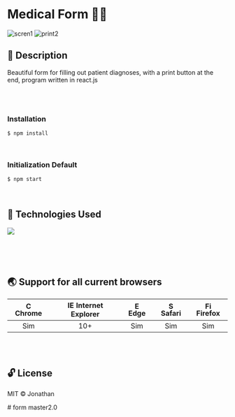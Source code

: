 
# Medical Form 👨‍⚕️
![scren1](https://user-images.githubusercontent.com/67064886/85263108-14077e80-b445-11ea-8719-9692c9a07501.png)
![print2](https://user-images.githubusercontent.com/67064886/85263115-15d14200-b445-11ea-95a0-94e90d3be4ed.png)


## 📝 Description 
Beautiful form for filling out patient diagnoses, 
with a print button at the end, program written in react.js

<br><br>


### Installation
```sh
$ npm install
```

<br>




### Initialization Default
```sh
$ npm start 

```

<br>


 


## 🚀 Technologies Used 
![](https://williamavasquez.herokuapp.com/img/react.png)

<br><br><br>




## 🌏 Support for all current browsers 

|<img src="https://user-images.githubusercontent.com/1215767/34348387-a2e64588-ea4d-11e7-8267-a43365103afe.png" alt="Chrome" width="16px" height="16px" /> Chrome | <img src="https://user-images.githubusercontent.com/1215767/34348590-250b3ca2-ea4f-11e7-9efb-da953359321f.png" alt="IE" width="16px" height="16px" /> Internet Explorer | <img src="https://user-images.githubusercontent.com/1215767/34348380-93e77ae8-ea4d-11e7-8696-9a989ddbbbf5.png" alt="Edge" width="16px" height="16px" /> Edge | <img src="https://user-images.githubusercontent.com/1215767/34348394-a981f892-ea4d-11e7-9156-d128d58386b9.png" alt="Safari" width="16px" height="16px" /> Safari | <img src="https://user-images.githubusercontent.com/1215767/34348383-9e7ed492-ea4d-11e7-910c-03b39d52f496.png" alt="Firefox" width="16px" height="16px" /> Firefox |
| :---------: | :---------: | :---------: | :---------: | :---------: |
| Sim | 10+ | Sim | Sim | Sim |


<br><br>
## 🔓 License 
MIT ©  Jonathan

 
#   f o r m   m a s t e r 2 . 0  
 